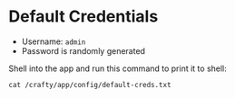 # Default Credentials

- Username: `admin`
- Password is randomly generated

Shell into the app and run this command to print it to shell:

```terminal
cat /crafty/app/config/default-creds.txt
```
